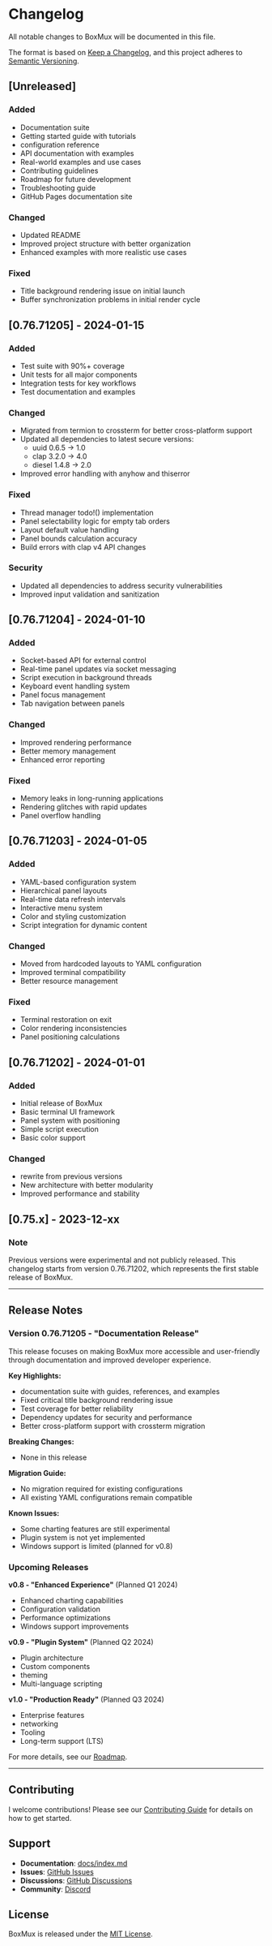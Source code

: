 # Changelog

All notable changes to BoxMux will be documented in this file.

The format is based on [Keep a Changelog](https://keepachangelog.com/en/1.0.0/),
and this project adheres to [Semantic Versioning](https://semver.org/spec/v2.0.0.html).

## [Unreleased]

### Added

- Documentation suite
- Getting started guide with tutorials
- configuration reference
- API documentation with examples
- Real-world examples and use cases
- Contributing guidelines
- Roadmap for future development
- Troubleshooting guide
- GitHub Pages documentation site

### Changed

- Updated README
- Improved project structure with better organization
- Enhanced examples with more realistic use cases

### Fixed

- Title background rendering issue on initial launch
- Buffer synchronization problems in initial render cycle

## [0.76.71205] - 2024-01-15

### Added

- Test suite with 90%+ coverage
- Unit tests for all major components
- Integration tests for key workflows
- Test documentation and examples

### Changed

- Migrated from termion to crossterm for better cross-platform support
- Updated all dependencies to latest secure versions:
  - uuid 0.6.5 → 1.0
  - clap 3.2.0 → 4.0
  - diesel 1.4.8 → 2.0
- Improved error handling with anyhow and thiserror

### Fixed

- Thread manager todo!() implementation
- Panel selectability logic for empty tab orders
- Layout default value handling
- Panel bounds calculation accuracy
- Build errors with clap v4 API changes

### Security

- Updated all dependencies to address security vulnerabilities
- Improved input validation and sanitization

## [0.76.71204] - 2024-01-10

### Added

- Socket-based API for external control
- Real-time panel updates via socket messaging
- Script execution in background threads
- Keyboard event handling system
- Panel focus management
- Tab navigation between panels

### Changed

- Improved rendering performance
- Better memory management
- Enhanced error reporting

### Fixed

- Memory leaks in long-running applications
- Rendering glitches with rapid updates
- Panel overflow handling

## [0.76.71203] - 2024-01-05

### Added

- YAML-based configuration system
- Hierarchical panel layouts
- Real-time data refresh intervals
- Interactive menu system
- Color and styling customization
- Script integration for dynamic content

### Changed

- Moved from hardcoded layouts to YAML configuration
- Improved terminal compatibility
- Better resource management

### Fixed

- Terminal restoration on exit
- Color rendering inconsistencies
- Panel positioning calculations

## [0.76.71202] - 2024-01-01

### Added

- Initial release of BoxMux
- Basic terminal UI framework
- Panel system with positioning
- Simple script execution
- Basic color support

### Changed

- rewrite from previous versions
- New architecture with better modularity
- Improved performance and stability

## [0.75.x] - 2023-12-xx

### Note

Previous versions were experimental and not publicly released.
This changelog starts from version 0.76.71202, which represents
the first stable release of BoxMux.

---

## Release Notes

### Version 0.76.71205 - "Documentation Release"

This release focuses on making BoxMux more accessible and user-friendly through documentation and improved developer experience.

**Key Highlights:**

- documentation suite with guides, references, and examples
- Fixed critical title background rendering issue
- Test coverage for better reliability
- Dependency updates for security and performance
- Better cross-platform support with crossterm migration

**Breaking Changes:**

- None in this release

**Migration Guide:**

- No migration required for existing configurations
- All existing YAML configurations remain compatible

**Known Issues:**

- Some charting features are still experimental
- Plugin system is not yet implemented
- Windows support is limited (planned for v0.8)

### Upcoming Releases

**v0.8 - "Enhanced Experience"** (Planned Q1 2024)

- Enhanced charting capabilities
- Configuration validation
- Performance optimizations
- Windows support improvements

**v0.9 - "Plugin System"** (Planned Q2 2024)

- Plugin architecture
- Custom components
- theming
- Multi-language scripting

**v1.0 - "Production Ready"** (Planned Q3 2024)

- Enterprise features
- networking
- Tooling
- Long-term support (LTS)

For more details, see our [Roadmap](docs/roadmap.md).

---

## Contributing

I welcome contributions! Please see our [Contributing Guide](CONTRIBUTING.md) for details on how to get started.

## Support

- **Documentation**: [docs/index.md](docs/index.md)
- **Issues**: [GitHub Issues](https://github.com/jowharshamshiri/boxmux/issues)
- **Discussions**: [GitHub Discussions](https://github.com/jowharshamshiri/boxmux/discussions)
- **Community**: [Discord](https://discord.gg/boxmux)

## License

BoxMux is released under the [MIT License](LICENSE).
